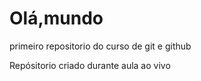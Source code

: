 # Olá,mundo
 primeiro repositorio do  curso de git e github

 Repósitorio criado durante aula ao vivo
